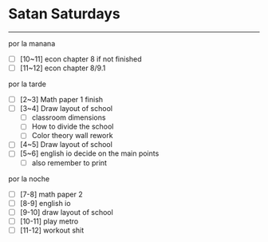 # Satan Saturdays
---
por la manana
- [ ] [10~11] econ chapter 8 if not finished
- [ ] [11~12] econ chapter 8/9.1

por la tarde
- [ ] [2~3] Math paper 1 finish
- [ ] [3~4] Draw layout of school
	- [ ] classroom dimensions
	- [ ] How to divide the school
	- [ ] Color theory wall rework
- [ ] [4~5] Draw layout of school
- [ ] [5~6] english io decide on the main points
	- [ ] also remember to print

por la noche
- [ ] [7-8] math paper 2
- [ ] [8-9] english io
- [ ] [9-10] draw layout of school
- [ ] [10-11] play metro
- [ ] [11-12] workout shit